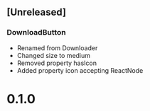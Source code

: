 ## [Unreleased]

### DownloadButton
- Renamed from Downloader
- Changed size to medium
- Removed property hasIcon
- Added property icon accepting ReactNode

# 0.1.0